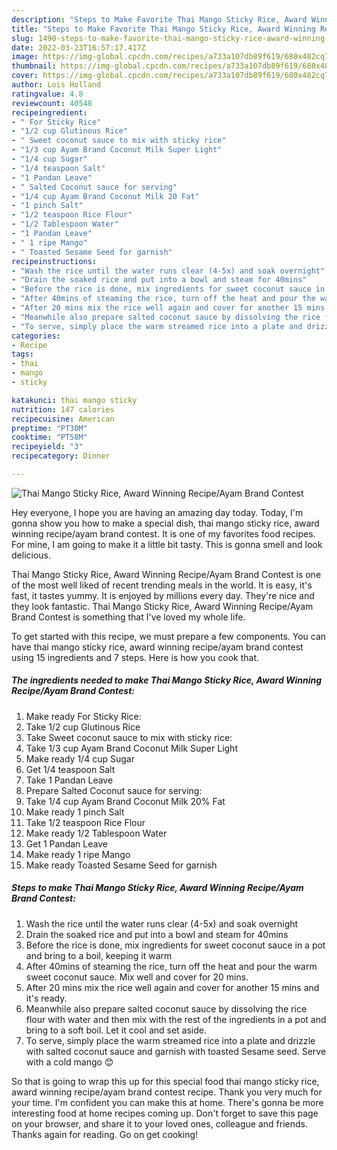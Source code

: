 ```yaml
---
description: "Steps to Make Favorite Thai Mango Sticky Rice, Award Winning Recipe/Ayam Brand Contest"
title: "Steps to Make Favorite Thai Mango Sticky Rice, Award Winning Recipe/Ayam Brand Contest"
slug: 1490-steps-to-make-favorite-thai-mango-sticky-rice-award-winning-recipe-ayam-brand-contest
date: 2022-03-23T16:57:17.417Z
image: https://img-global.cpcdn.com/recipes/a733a107db89f619/680x482cq70/thai-mango-sticky-rice-award-winning-recipeayam-brand-contest-recipe-main-photo.jpg
thumbnail: https://img-global.cpcdn.com/recipes/a733a107db89f619/680x482cq70/thai-mango-sticky-rice-award-winning-recipeayam-brand-contest-recipe-main-photo.jpg
cover: https://img-global.cpcdn.com/recipes/a733a107db89f619/680x482cq70/thai-mango-sticky-rice-award-winning-recipeayam-brand-contest-recipe-main-photo.jpg
author: Lois Holland
ratingvalue: 4.8
reviewcount: 40548
recipeingredient:
- " For Sticky Rice"
- "1/2 cup Glutinous Rice"
- " Sweet coconut sauce to mix with sticky rice"
- "1/3 cup Ayam Brand Coconut Milk Super Light"
- "1/4 cup Sugar"
- "1/4 teaspoon Salt"
- "1 Pandan Leave"
- " Salted Coconut sauce for serving"
- "1/4 cup Ayam Brand Coconut Milk 20 Fat"
- "1 pinch Salt"
- "1/2 teaspoon Rice Flour"
- "1/2 Tablespoon Water"
- "1 Pandan Leave"
- " 1 ripe Mango"
- " Toasted Sesame Seed for garnish"
recipeinstructions:
- "Wash the rice until the water runs clear (4-5x) and soak overnight"
- "Drain the soaked rice and put into a bowl and steam for 40mins"
- "Before the rice is done, mix ingredients for sweet coconut sauce in a pot and bring to a boil, keeping it warm"
- "After 40mins of steaming the rice, turn off the heat and pour the warm sweet coconut sauce. Mix well and cover for 20 mins."
- "After 20 mins mix the rice well again and cover for another 15 mins and it&#39;s ready."
- "Meanwhile also prepare salted coconut sauce by dissolving the rice flour with water and then mix with the rest of the ingredients in a pot and bring to a soft boil. Let it cool and set aside."
- "To serve, simply place the warm streamed rice into a plate and drizzle with salted coconut sauce and garnish with toasted Sesame seed. Serve with a cold mango 😊"
categories:
- Recipe
tags:
- thai
- mango
- sticky

katakunci: thai mango sticky 
nutrition: 147 calories
recipecuisine: American
preptime: "PT30M"
cooktime: "PT58M"
recipeyield: "3"
recipecategory: Dinner

---
```



![Thai Mango Sticky Rice, Award Winning Recipe/Ayam Brand Contest](https://img-global.cpcdn.com/recipes/a733a107db89f619/680x482cq70/thai-mango-sticky-rice-award-winning-recipeayam-brand-contest-recipe-main-photo.jpg)

Hey everyone, I hope you are having an amazing day today. Today, I'm gonna show you how to make a special dish, thai mango sticky rice, award winning recipe/ayam brand contest. It is one of my favorites food recipes. For mine, I am going to make it a little bit tasty. This is gonna smell and look delicious.

Thai Mango Sticky Rice, Award Winning Recipe/Ayam Brand Contest is one of the most well liked of recent trending meals in the world. It is easy, it's fast, it tastes yummy. It is enjoyed by millions every day. They're nice and they look fantastic. Thai Mango Sticky Rice, Award Winning Recipe/Ayam Brand Contest is something that I've loved my whole life.




To get started with this recipe, we must prepare a few components. You can have thai mango sticky rice, award winning recipe/ayam brand contest using 15 ingredients and 7 steps. Here is how you cook that.

<!--inarticleads1-->

##### The ingredients needed to make Thai Mango Sticky Rice, Award Winning Recipe/Ayam Brand Contest:

1. Make ready  For Sticky Rice:
1. Take 1/2 cup Glutinous Rice
1. Take  Sweet coconut sauce to mix with sticky rice:
1. Take 1/3 cup Ayam Brand Coconut Milk Super Light
1. Make ready 1/4 cup Sugar
1. Get 1/4 teaspoon Salt
1. Take 1 Pandan Leave
1. Prepare  Salted Coconut sauce for serving:
1. Take 1/4 cup Ayam Brand Coconut Milk 20% Fat
1. Make ready 1 pinch Salt
1. Take 1/2 teaspoon Rice Flour
1. Make ready 1/2 Tablespoon Water
1. Get 1 Pandan Leave
1. Make ready  1 ripe Mango
1. Make ready  Toasted Sesame Seed for garnish




<!--inarticleads2-->

##### Steps to make Thai Mango Sticky Rice, Award Winning Recipe/Ayam Brand Contest:

1. Wash the rice until the water runs clear (4-5x) and soak overnight
1. Drain the soaked rice and put into a bowl and steam for 40mins
1. Before the rice is done, mix ingredients for sweet coconut sauce in a pot and bring to a boil, keeping it warm
1. After 40mins of steaming the rice, turn off the heat and pour the warm sweet coconut sauce. Mix well and cover for 20 mins.
1. After 20 mins mix the rice well again and cover for another 15 mins and it&#39;s ready.
1. Meanwhile also prepare salted coconut sauce by dissolving the rice flour with water and then mix with the rest of the ingredients in a pot and bring to a soft boil. Let it cool and set aside.
1. To serve, simply place the warm streamed rice into a plate and drizzle with salted coconut sauce and garnish with toasted Sesame seed. Serve with a cold mango 😊




So that is going to wrap this up for this special food thai mango sticky rice, award winning recipe/ayam brand contest recipe. Thank you very much for your time. I'm confident you can make this at home. There's gonna be more interesting food at home recipes coming up. Don't forget to save this page on your browser, and share it to your loved ones, colleague and friends. Thanks again for reading. Go on get cooking!
